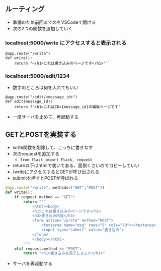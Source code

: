 ## ルーティング
- 準備のため前回までのをVSCodeで開ける
- 次の2つの関数を追加していく

### localhost:5000/write にアクセスすると表示される
```
@app.route("/write")
def write():
    return "</h1>これは書き込みのページです</h1>"```
```

### localhost:5000/edit/1234
- 数字のところは何を入れてもいい
```
@app.route("/edit/<message_id>")
def edit(message_id):
    return f"<h1>これはID={message_id}の編集ページです"
```
- 一度サーバを止めて、再起動する

## GETとPOSTを実装する
- write関数を削除して、こっちに書きなす
- 次のrequestを追加する
  - `from flask import Flask, request`
- return以下はhtmlで書いてある、面倒くさいのでコピーしていい
- /writeにアクセスするとGETが呼び出される
- submitを押すとPOSTが呼ばれる
```py
@app.route("/write", methods=["GET","POST"])
def write():
    if request.method == "GET":
        return """
            <html><body>
            <h1>これは書き込みのページです</h1>
            <h3>書き込み内容</h3>
            <form action="/write" method="POST">
                <textarea name="msg" rows="5" cols="70"></textarea>
                <input type="submit" value="書き込み">
            </form>
            </body></html>
        """
    elif request.method == "POST":
        return "<h1>書き込みを完了しました</h1>"
```
- サーバを再起動する
